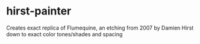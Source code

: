 # hirst-painter
Creates exact replica of Flumequine, an etching from 2007 by Damien Hirst down to exact color tones/shades and spacing
